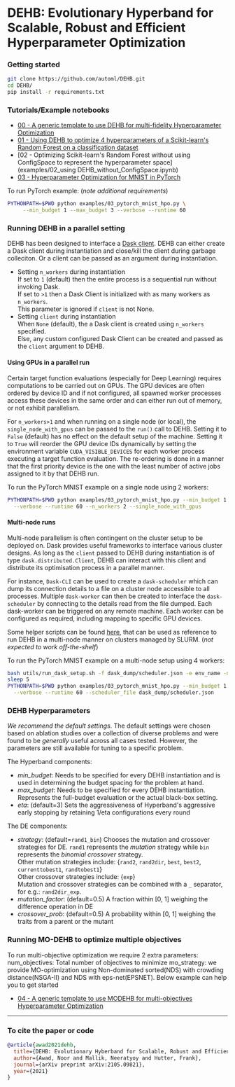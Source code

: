 # DEHB: Evolutionary Hyperband for Scalable, Robust and Efficient Hyperparameter Optimization

### Getting started
```bash
git clone https://github.com/automl/DEHB.git
cd DEHB/
pip install -r requirements.txt
```

### Tutorials/Example notebooks

* [00 - A generic template to use DEHB for multi-fidelity Hyperparameter Optimization](examples/00_interfacing_DEHB.ipynb)
* [01 - Using DEHB to optimize 4 hyperparameters of a Scikit-learn's Random Forest on a classification dataset](examples/01_Optimizing_RandomForest_using_DEHB.ipynb)
* [02 - Optimizing Scikit-learn's Random Forest without using ConfigSpace to represent the hyperparameter space](examples/02_using DEHB_without_ConfigSpace.ipynb)
* [03 - Hyperparameter Optimization for MNIST in PyTorch](examples/03_pytorch_mnist_hpo.py)

To run PyTorch example: (*note additional requirements*) 
```bash
PYTHONPATH=$PWD python examples/03_pytorch_mnist_hpo.py \
     --min_budget 1 --max_budget 3 --verbose --runtime 60
```

### Running DEHB in a parallel setting

DEHB has been designed to interface a [Dask client](https://distributed.dask.org/en/latest/api.html#distributed.Client).
DEHB can either create a Dask client during instantiation and close/kill the client during garbage colleciton. 
Or a client can be passed as an argument during instantiation.

* Setting `n_workers` during instantiation \
    If set to `1` (default) then the entire process is a sequential run without invoking Dask. \
    If set to `>1` then a Dask Client is initialized with as many workers as `n_workers`. \
    This parameter is ignored if `client` is not None.
* Setting `client` during instantiation \
    When `None` (default), the a Dask client is created using `n_workers` specified. \
    Else, any custom configured Dask Client can be created and passed as the `client` argument to DEHB.
  
#### Using GPUs in a parallel run

Certain target function evaluations (especially for Deep Learning) requires computations to be 
carried out on GPUs. The GPU devices are often ordered by device ID and if not configured, all 
spawned worker processes access these devices in the same order and can either run out of memory, or
not exhibit parallelism.

For `n_workers>1` and when running on a single node (or local), the `single_node_with_gpus` can be 
passed to the `run()` call to DEHB. Setting it to `False` (default) has no effect on the default setup 
of the machine. Setting it to `True` will reorder the GPU device IDs dynamically by setting the environment 
variable `CUDA_VISIBLE_DEVICES` for each worker process executing a target function evaluation. The re-ordering 
is done in a manner that the first priority device is the one with the least number of active jobs assigned 
to it by that DEHB run.

To run the PyTorch MNIST example on a single node using 2 workers:  
```bash
PYTHONPATH=$PWD python examples/03_pytorch_mnist_hpo.py --min_budget 1 --max_budget 3 \
  --verbose --runtime 60 --n_workers 2 --single_node_with_gpus
```

#### Multi-node runs

Multi-node parallelism is often contingent on the cluster setup to be deployed on. Dask provides useful 
frameworks to interface various cluster designs. As long as the `client` passed to DEHB during 
instantiation is of type `dask.distributed.Client`, DEHB can interact with this client and 
distribute its optimisation process in a parallel manner. 

For instance, `Dask-CLI` can be used to create a `dask-scheduler` which can dump its connection 
details to a file on a cluster node accessible to all processes. Multiple `dask-worker` can then be
created to interface the `dask-scheduler` by connecting to the details read from the file dumped. Each
dask-worker can be triggered on any remote machine. Each worker can be configured as required, 
including mapping to specific GPU devices. 

Some helper scripts can be found [here](utils/), that can be used as reference to run DEHB in a multi-node 
manner on clusters managed by SLURM. (*not expected to work off-the-shelf*)

To run the PyTorch MNIST example on a multi-node setup using 4 workers:
```bash
bash utils/run_dask_setup.sh -f dask_dump/scheduler.json -e env_name -n 4
sleep 5
PYTHONPATH=$PWD python examples/03_pytorch_mnist_hpo.py --min_budget 1 --max_budget 3 \
  --verbose --runtime 60 --scheduler_file dask_dump/scheduler.json 
```



### DEHB Hyperparameters

*We recommend the default settings*.
The default settings were chosen based on ablation studies over a collection of diverse problems 
and were found to be *generally* useful across all cases tested. 
However, the parameters are still available for tuning to a specific problem.

The Hyperband components:
* *min\_budget*: Needs to be specified for every DEHB instantiation and is used in determining 
the budget spacing for the problem at hand.
* *max\_budget*: Needs to be specified for every DEHB instantiation. Represents the full-budget 
evaluation or the actual black-box setting.
* *eta*: (default=3) Sets the aggressiveness of Hyperband's aggressive early stopping by retaining
1/eta configurations every round
  
The DE components:
* *strategy*: (default=`rand1_bin`) Chooses the mutation and crossover strategies for DE. `rand1` 
represents the *mutation* strategy while `bin` represents the *binomial crossover* strategy. \
  Other mutation strategies include: {`rand2`, `rand2dir`, `best`, `best2`, `currenttobest1`, `randtobest1`}\
  Other crossover strategies include: {`exp`}\
  Mutation and crossover strategies can be combined with a `_` separator, for e.g.: `rand2dir_exp`.
* *mutation_factor*: (default=0.5) A fraction within [0, 1] weighing the difference operation in DE
* *crossover_prob*: (default=0.5) A probability within [0, 1] weighing the traits from a parent or the mutant

### Running MO-DEHB to optimize multiple objectives
To run multi-objective optimization we require 2 extra parameters: num_objectives: Total number of objectives to minimize
mo_strategy: we provide MO-optimization using Non-dominated sorted(NDS) with crowding distance(NSGA-II) and NDS with eps-net(EPSNET). 
Below example can help you to get started
* [04 - A generic template to use MODEHB for multi-objectives Hyperparameter Optimization](examples/04_mo_pytorch_mnist_hpo.py)

---

### To cite the paper or code

```bibtex
@article{awad2021dehb,
  title={DEHB: Evolutionary Hyberband for Scalable, Robust and Efficient Hyperparameter Optimization},
  author={Awad, Noor and Mallik, Neeratyoy and Hutter, Frank},
  journal={arXiv preprint arXiv:2105.09821},
  year={2021}
}

